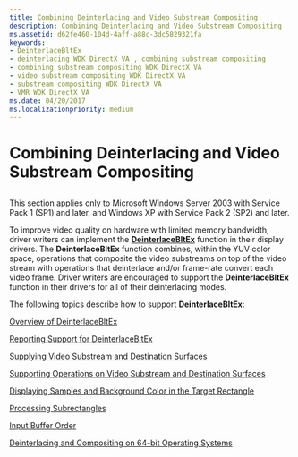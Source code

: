 ```yaml
---
title: Combining Deinterlacing and Video Substream Compositing
description: Combining Deinterlacing and Video Substream Compositing
ms.assetid: d62fe460-104d-4aff-a88c-3dc5829321fa
keywords:
- DeinterlaceBltEx
- deinterlacing WDK DirectX VA , combining substream compositing
- combining substream compositing WDK DirectX VA
- video substream compositing WDK DirectX VA
- substream compositing WDK DirectX VA
- VMR WDK DirectX VA
ms.date: 04/20/2017
ms.localizationpriority: medium
---
```


# Combining Deinterlacing and Video Substream Compositing


## <span id="ddk_combining_deinterlacing_and_video_substream_compositing_gg"></span><span id="DDK_COMBINING_DEINTERLACING_AND_VIDEO_SUBSTREAM_COMPOSITING_GG"></span>


This section applies only to Microsoft Windows Server 2003 with Service Pack 1 (SP1) and later, and Windows XP with Service Pack 2 (SP2) and later.

To improve video quality on hardware with limited memory bandwidth, driver writers can implement the [**DeinterlaceBltEx**](./dxva-deinterlacebobdeviceclass-deinterlacebltex.md) function in their display drivers. The **DeinterlaceBltEx** function combines, within the YUV color space, operations that composite the video substreams on top of the video stream with operations that deinterlace and/or frame-rate convert each video frame. Driver writers are encouraged to support the **DeinterlaceBltEx** function in their drivers for all of their deinterlacing modes.

The following topics describe how to support **DeinterlaceBltEx**:

[Overview of DeinterlaceBltEx](overview-of-deinterlacebltex.md)

[Reporting Support for DeinterlaceBltEx](reporting-support-for-deinterlacebltex.md)

[Supplying Video Substream and Destination Surfaces](supplying-video-substream-and-destination-surfaces.md)

[Supporting Operations on Video Substream and Destination Surfaces](supporting-operations-on-video-substream-and-destination-surfaces.md)

[Displaying Samples and Background Color in the Target Rectangle](displaying-samples-and-background-color-in-the-target-rectangle.md)

[Processing Subrectangles](processing-subrectangles.md)

[Input Buffer Order](input-buffer-order.md)

[Deinterlacing and Compositing on 64-bit Operating Systems](deinterlacing-and-compositing-on-64-bit-operating-systems.md)

 

